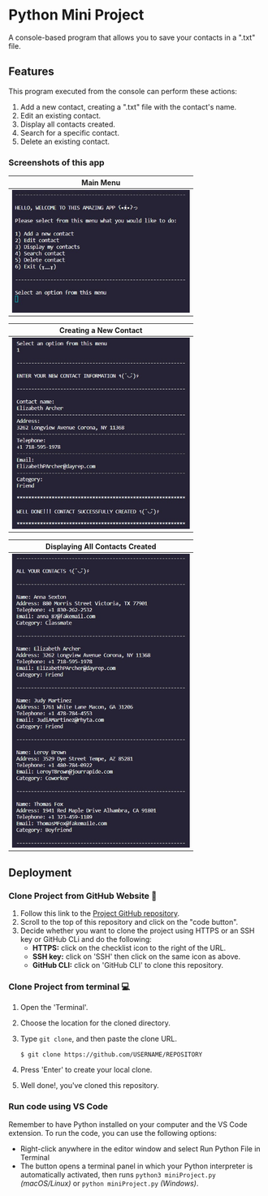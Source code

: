 # Python Mini Project

A console-based program that allows you to save your contacts in a ".txt" file.

## Features

This program executed from the console can perform these actions:

1. Add a new contact, creating a ".txt" file with the contact's name.
2. Edit an existing contact.
3. Display all contacts created.
4. Search for a specific contact.
5. Delete an existing contact.

### Screenshots of this app

|    Main Menu  |
| :------------------------------------------------: |
| <img src="https://github.com/cotebarrientos/python-mini-project/blob/main/images/caption1.jpg?raw=true" alt="Main menu" width="350px"> |

|    Creating a New Contact |
| :------------------------------------------------: |
| <img src="https://github.com/cotebarrientos/python-mini-project/blob/main/images/caption2.jpg?raw=true" alt="Main menu" width="350px"> |

|    Displaying All Contacts Created  |
| :------------------------------------------------: |
| <img src="https://github.com/cotebarrientos/python-mini-project/blob/main/images/caption3.jpg?raw=true" alt="Main menu" width="350px"> |


## Deployment

### Clone Project from GitHub Website 📁

1. Follow this link to the [Project GitHub repository](https://github.com/cotebarrientos/python-mini-project).
2. Scroll to the top of this repository and click on the "code button".
3. Decide whether you want to clone the project using HTTPS or an SSH key or GitHub CLi and do the following:
   - **HTTPS:** click on the checklist icon to the right of the URL.
   - **SSH key:** click on 'SSH' then click on the same icon as above.
   - **GitHub CLI:** click on 'GitHub CLI' to clone this repository.

### Clone Project from terminal 💻

1.  Open the 'Terminal'.
2.  Choose the location for the cloned directory.
3.  Type `git clone`, and then paste the clone URL.

        $ git clone https://github.com/USERNAME/REPOSITORY

4.  Press 'Enter' to create your local clone.
5.  Well done!, you've cloned this repository.

### Run code using VS Code

Remember to have Python installed on your computer and the VS Code extension. To run the code, you can use the following options:

- Right-click anywhere in the editor window and select Run Python File in Terminal
- The button opens a terminal panel in which your Python interpreter is 
automatically activated, then runs `python3 miniProject.py` *(macOS/Linux)* or 
`python miniProject.py` *(Windows)*.
